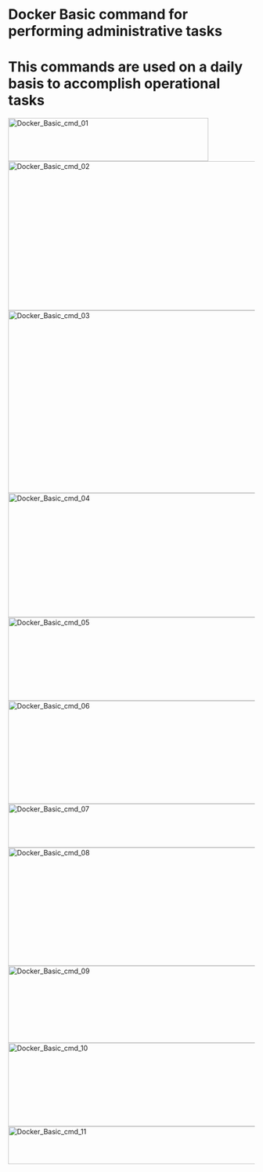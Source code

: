 # Docker Basic command for performing administrative tasks #
# This commands are used on a daily basis to accomplish operational tasks #

<img width="409" height="88" alt="Docker_Basic_cmd_01" src="https://github.com/user-attachments/assets/1fd2aeb5-1fd1-49ac-be52-ed6814d3e89e" />
<img width="533" height="304" alt="Docker_Basic_cmd_02" src="https://github.com/user-attachments/assets/e949c2c2-af77-43d3-a648-0f9d78a9e179" />
<img width="575" height="372" alt="Docker_Basic_cmd_03" src="https://github.com/user-attachments/assets/b64e5487-1eff-4c25-8726-0d23f92325a4" />
<img width="592" height="253" alt="Docker_Basic_cmd_04" src="https://github.com/user-attachments/assets/6a34ae11-363c-490a-b59a-4d51dd9be79f" />
<img width="588" height="170" alt="Docker_Basic_cmd_05" src="https://github.com/user-attachments/assets/2b60f22e-212d-4476-999e-f0777aa61fe9" />
<img width="665" height="210" alt="Docker_Basic_cmd_06" src="https://github.com/user-attachments/assets/1057f029-50f4-4675-b85f-c5acffc5fc1c" />
<img width="770" height="89" alt="Docker_Basic_cmd_07" src="https://github.com/user-attachments/assets/731d065d-d913-4c04-9b6d-8bfa1ad15e0e" />
<img width="743" height="241" alt="Docker_Basic_cmd_08" src="https://github.com/user-attachments/assets/1da0be1a-d07a-4f0d-81bc-42d858658616" />
<img width="775" height="157" alt="Docker_Basic_cmd_09" src="https://github.com/user-attachments/assets/de3e9565-6817-4926-a6bd-f5bc7e5e36cc" />
<img width="788" height="170" alt="Docker_Basic_cmd_10" src="https://github.com/user-attachments/assets/b2c0ba2f-10ac-4e61-b5f1-7b16868d861c" />
<img width="790" height="77" alt="Docker_Basic_cmd_11" src="https://github.com/user-attachments/assets/750f728e-12c5-4029-9591-aaefffe043ed" />
